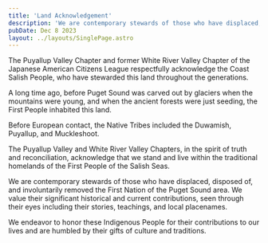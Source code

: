 ```yaml
---
title: 'Land Acknowledgement'
description: 'We are contemporary stewards of those who have displaced, disposed of, and involuntarily removed the First Nation of the Puget Sound area. We value their significant historical and current contributions, seen through their eyes including their stories, teachings, and local placenames.'
pubDate: Dec 8 2023
layout: ../layouts/SinglePage.astro
---
```


The Puyallup Valley Chapter and former White River Valley Chapter of the Japanese American Citizens League respectfully acknowledge the Coast Salish People, who have stewarded this land throughout the generations.

A long time ago, before Puget Sound was carved out by glaciers when the mountains were young, and when the ancient forests were just seeding, the First People inhabited this land.

Before European contact, the Native Tribes included the Duwamish, Puyallup, and Muckleshoot.

The Puyallup Valley and White River Valley Chapters, in the spirit of truth and reconciliation, acknowledge that we stand and live within the traditional homelands of the First People of the Salish Seas.

We are contemporary stewards of those who have displaced, disposed of, and involuntarily removed the First Nation of the Puget Sound area. We value their significant historical and current contributions, seen through their eyes including their stories, teachings, and local placenames.

We endeavor to honor these Indigenous People for their contributions to our lives and are humbled by their gifts of culture and traditions.